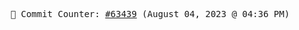 <p align="center">
    <samp>
        📮 Commit Counter: <a href="https://github.com/Javascript-void0/Javascript-void0/commits/main">#63439</a> (August 04, 2023 @ 04:36 PM)
    </samp>
</p>